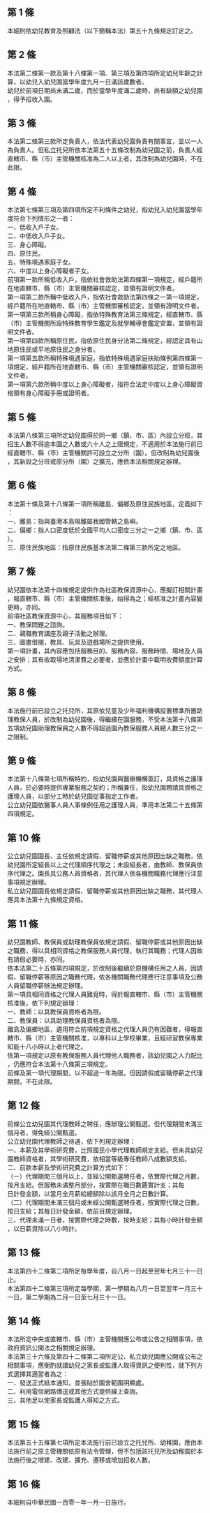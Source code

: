 第 1 條
-------
本細則依幼兒教育及照顧法（以下簡稱本法）第五十九條規定訂定之。

第 2 條
-------
本法第二條第一款及第十八條第一項、第三項及第四項所定幼兒年齡之計  
算，以幼兒入幼兒園當學年度九月一日滿該歲數者。  
幼兒於前項日期尚未滿二歲，而於當學年度滿二歲時，尚有缺額之幼兒園  
，得予招收入園。

第 3 條
-------
本法第二條第三款所定負責人，依法代表幼兒園負責有關事宜，並以一人  
為負責人。但私立托兒所依本法第五十五條改制為幼兒園之前，負責人經  
直轄市、縣（市）主管機關核准為二人以上者，其改制為幼兒園時，不在  
此限。

第 4 條
-------
本法第七條第三項及第四項所定不利條件之幼兒，指幼兒入幼兒園當學年  
度符合下列情形之一者：  
一、低收入戶子女。  
二、中低收入戶子女。  
三、身心障礙。  
四、原住民。  
五、特殊境遇家庭子女。  
六、中度以上身心障礙者子女。  
前項第一款所稱低收入戶，指依社會救助法第四條第一項規定，經戶籍所  
在地直轄市、縣（市）主管機關審核認定，並領有證明文件者。  
第一項第二款所稱中低收入戶，指依社會救助法第四條之一第一項規定，  
經戶籍所在地直轄市、縣（市）主管機關審核認定，並領有證明文件者。  
第一項第三款所稱身心障礙，指依特殊教育法第三條規定，經直轄市、縣  
（市）主管機關所設特殊教育學生鑑定及就學輔導會鑑定安置，並領有證  
明文件者。  
第一項第四款所稱原住民，指依原住民身分法第二條規定，經認定具有山  
地原住民或平地原住民之身分者。  
第一項第五款所稱特殊境遇家庭，指依特殊境遇家庭扶助條例第四條第一  
項規定，經戶籍所在地直轄市、縣（市）主管機關審核認定，並領有證明  
文件者。  
第一項第六款所稱中度以上身心障礙者，指符合法定中度以上身心障礙資  
格領有身心障礙手冊或證明者。

第 5 條
-------
本法第八條第三項所定幼兒園得於同一鄉（鎮、市、區）內設立分班，其  
招生人數不得逾本園之人數或六十人之上限規定，不適用於本法施行前已  
經直轄市、縣（市）主管機關許可設立之分所（園）。但改制為幼兒園後  
，其新設之分班或原分所（園）之擴充，應依本法相關規定辦理。

第 6 條
-------
本法第十條及第十八條第一項所稱離島、偏鄉及原住民族地區，定義如下  
：  
一、離島：指與臺灣本島隔離屬我國管轄之島嶼。  
二、偏鄉：指人口密度低於全國平均人口密度三分之一之鄉（鎮、市、區  
    ）。  
三、原住民族地區：指原住民族基本法第二條第三款所定之地區。

第 7 條
-------
幼兒園依本法第十四條規定提供作為社區教保資源中心，應擬訂相關計畫  
，報直轄市、縣（市）主管機關核准後，始得為之；經核准之計畫內容變  
更時，亦同。  
前項社區教保資源中心，其服務項目如下：  
一、教保問題之諮詢。  
二、親職教育講座及親子活動之辦理。  
三、圖書借閱，教具、玩具及遊戲場所之提供使用。  
第一項計畫，其內容應包括服務目的、服務內容、服務時間、場地及人員  
之安排；其有收取場地清潔費之必要者，並應於計畫中載明收費額度計算  
方式。

第 8 條
-------
本法施行前已設立之托兒所，其原依兒童及少年福利機構設置標準所置助  
理教保人員，於改制為幼兒園後，得繼續在園服務，不受本法第十八條第  
五項幼兒園助理教保員之人數不得超過園內教保服務人員總人數三分之一  
之限制。

第 9 條
-------
本法第十八條第七項所稱特約，指幼兒園與醫療機構簽訂，具資格之護理  
人員，於必要時提供專業服務之契約；所稱兼任，指幼兒園聘請具資格之  
護理人員，以部分工時於幼兒園從事指定工作者。  
公立幼兒園依醫事人員人事條例任用之護理人員，準用本法第二十五條第  
四項規定。

第 10 條
--------
公立幼兒園園長、主任依規定請假、留職停薪或其他原因出缺之職務，依  
幼兒園所定組長以上之代理順序代理之；未設組長者，由教師、教保員依  
序代理之。園長具公務人員資格者，其代理人依各機關職務代理應行注意  
事項規定辦理。  
私立幼兒園園長依規定請假、留職停薪或其他原因出缺之職務，其代理人  
應具本法第十九條規定資格。

第 11 條
--------
幼兒園教師、教保員或助理教保員依規定請假、留職停薪或其他原因出缺  
之職務，得以具相同資格之教保服務人員代理，執行其職務；代理人因故  
有請假必要時，亦同。  
依本法第二十五條第四項規定，於改制後繼續於原機構任用之人員，因請  
假、留職停薪等原因之職務代理，依各機關職務代理應行注意事項及公務  
人員留職停薪辦法規定辦理。  
第一項具相同資格之代理人員難覓時，得於報直轄市、縣（市）主管機關  
核准後，依下列規定辦理：  
一、教師：以具教保員資格者為限。  
二、教保員：以具助理教保員資格者為限。  
離島及偏鄉地區，遴用符合前項規定資格之代理人員仍有困難者，得報直  
轄市、縣（市）主管機關核准，以專科以上學校畢業，且經研習教保專業  
知能十八小時以上者代理之。  
依第一項規定以原有教保服務人員代理他人職務者，該幼兒園之人力配比  
，仍應符合本法第十八條第三項規定。  
前條及第一項代理期間，以不超過一年為限。但因請假或留職停薪之代理  
期間，不在此限。

第 12 條
--------
前條公立幼兒園其代理教師之聘任，應辦理公開甄選。但代理期間未滿三  
個月者，得免經公開甄選。  
公立幼兒園代理教師之待遇，依下列規定辦理：  
一、本薪及其學術研究費，比照國民小學代理教師規定支給。但未具幼兒  
    園教師資格者，其學術研究費，依相當等級專任教師八成數額支給。  
二、前款本薪及學術研究費之計算方式如下：  
（一）代理期間三個月以上，並經公開甄選聘任者，依實際代理之月數，  
      按月支給。但服務未滿整月部分，按實際在職日數覈實計支；其每  
      日計發金額，以當月全月薪給總額除以該月全月之日數計算。  
（二）代理期間未滿三個月或未經公開甄選聘任者，按實際代理之日數，  
      按日支給；其每日計發金額，依前目規定辦理。  
三、代理未滿一日者，按實際代理之時數，按時支給；其每小時計發金額  
    ，以日薪資除以八小時計。

第 13 條
--------
本法第四十二條第二項所定每學年度，自八月一日起至翌年七月三十一日  
止。  
本法第四十二條第三項所定每學期，第一學期為八月一日至翌年一月三十  
一日，第二學期為二月一日至七月三十一日。

第 14 條
--------
本法所定中央或直轄市、縣（市）主管機關應公布或公告之相關事項，依  
政府資訊公開法之相關規定辦理。  
本法第三十六條及第四十二條第二項所定公、私立幼兒園應公開或公布之  
相關事項，應衡酌就讀幼兒之家長或監護人取得資訊之便利性，就下列方  
式選擇其適當者為之：  
一、發送正式紙本通知，並張貼於園舍範圍明顯處。  
二、利用電信網路傳送或其他方式提供線上查詢。  
三、其他足以使家長或監護人得知之方式。

第 15 條
--------
本法第五十五條第七項所定本法施行前已設立之托兒所、幼稚園，應由本  
法施行前之原主管機關依原有法令管理，但不包括該托兒所及幼稚園於本  
法施行後之增建、改建、擴充、遷移或增加招收人數。

第 16 條
--------
本細則自中華民國一百零一年一月一日施行。

